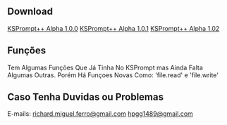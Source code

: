 ## Download ##
<a href="https://drive.google.com/drive/folders/1SNaBbms1srCabpmvXGJgrnE85Mt9J0FN?usp=drive_link" target="_blank">KSPrompt++ Alpha 1.0.0</a>
<a href="https://drive.google.com/drive/folders/1nt2CbBiAokKfKI97kOnh7tGdpNyB1yza?usp=sharing" target="_blank">KSPrompt++ Alpha 1.0.1</a>
<a href="https://drive.google.com/drive/folders/1O1vIjyxokVACw0hhtbvFQ9mJFKN1wdBZ?usp=sharing" targer="_blank">KSPrompt++ Alpha 1.02</a>

## Funções ##
Tem Algumas Funções Que Já Tinha No KSPrompt mas Ainda Falta Algumas Outras. Porém Há Funçoes Novas Como: 'file.read' e 'file.write'

## Caso Tenha Duvidas ou Problemas ##
E-mails:
richard.miguel.ferro@gmail.com
hpgg1489@gmail.com
